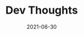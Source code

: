 ---
title: Dev Thoughts
date: 2021-06-30
publishedOn: Netlify
thumb: ./thumb.png
url: http://dev-thoughts.netlify.app/
secondaryUrl: https://github.com/varchasvipandey/devThoughts
headline: Developed in May-June 2021
description: Perfect platform for developers to share their knowledge online. Dev Thoughts creates collections based on different languages to provide a clean user experience. Join devThoughts community and contribute today!
---